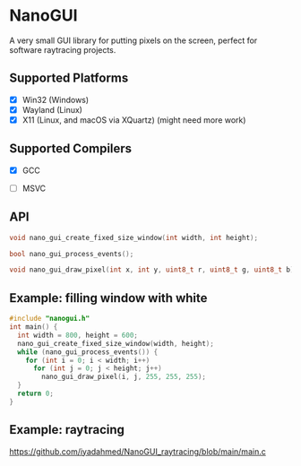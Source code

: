 # NanoGUI
A very small GUI library for putting pixels on the screen, perfect for software raytracing projects.

## Supported Platforms
- [x] Win32 (Windows)
- [x] Wayland (Linux)
- [x] X11 (Linux, and macOS via XQuartz) (might need more work)

## Supported Compilers
- [x] GCC
- [ ] MSVC


## API
```c
void nano_gui_create_fixed_size_window(int width, int height);

bool nano_gui_process_events();

void nano_gui_draw_pixel(int x, int y, uint8_t r, uint8_t g, uint8_t b);
```

## Example: filling window with white

```c
#include "nanogui.h"
int main() {
  int width = 800, height = 600;
  nano_gui_create_fixed_size_window(width, height);
  while (nano_gui_process_events()) {
    for (int i = 0; i < width; i++)
      for (int j = 0; j < height; j++)
        nano_gui_draw_pixel(i, j, 255, 255, 255);
  }
  return 0;
}
```

## Example: raytracing
https://github.com/iyadahmed/NanoGUI_raytracing/blob/main/main.c
